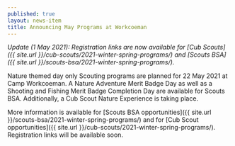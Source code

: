 ```yaml
---
published: true
layout: news-item
title: Announcing May Programs at Workcoeman
---
```


*Update (1 May 2021): Registration links are now available for [Cub Scouts]({{ site.url }}/cub-scouts/2021-winter-spring-programs/) and [Scouts BSA]({{ site.url }}/scouts-bsa/2021-winter-spring-programs/).*

Nature themed day only Scouting programs are planned for 22 May 2021 at Camp Workcoeman. A Nature Adventure Merit Badge Day as well as a Shooting and Fishing Merit Badge Completion Day are available for Scouts BSA. Additionally, a Cub Scout Nature Experience is taking place.

More information is available for [Scouts BSA opportunities]({{ site.url }}/scouts-bsa/2021-winter-spring-programs/) and for [Cub Scout opportunities]({{ site.url }}/cub-scouts/2021-winter-spring-programs/). Registration links will be available soon.
